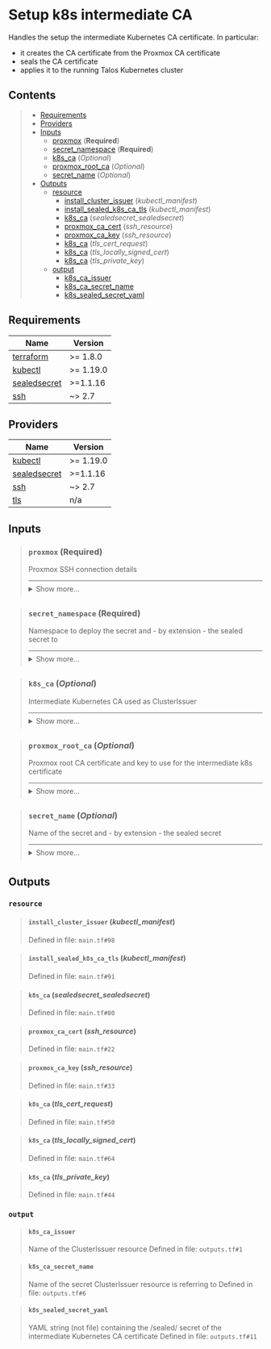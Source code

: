 # Setup k8s intermediate CA

Handles the setup the intermediate Kubernetes CA certificate.
In particular:
* it creates the CA certificate from the Proxmox CA certificate
* seals the CA certificate
* applies it to the running Talos Kubernetes cluster
## Contents

<blockquote>

- [Requirements](#requirements)
- [Providers](#providers)
- [Inputs](#inputs)
  - [proxmox](#proxmox-required) (**Required**)
  - [secret_namespace](#secret_namespace-required) (**Required**)
  - [k8s_ca](#k8s_ca-optional) (*Optional*)
  - [proxmox_root_ca](#proxmox_root_ca-optional) (*Optional*)
  - [secret_name](#secret_name-optional) (*Optional*)
- [Outputs](#outputs)
  - [resource](#resource)
    - [install_cluster_issuer](#install_cluster_issuer-kubectl_manifest) (*kubectl_manifest*)
    - [install_sealed_k8s_ca_tls](#install_sealed_k8s_ca_tls-kubectl_manifest) (*kubectl_manifest*)
    - [k8s_ca](#k8s_ca-sealedsecret_sealedsecret) (*sealedsecret_sealedsecret*)
    - [proxmox_ca_cert](#proxmox_ca_cert-ssh_resource) (*ssh_resource*)
    - [proxmox_ca_key](#proxmox_ca_key-ssh_resource) (*ssh_resource*)
    - [k8s_ca](#k8s_ca-tls_cert_request) (*tls_cert_request*)
    - [k8s_ca](#k8s_ca-tls_locally_signed_cert) (*tls_locally_signed_cert*)
    - [k8s_ca](#k8s_ca-tls_private_key) (*tls_private_key*)
  - [output](#output)
    - [k8s_ca_issuer](#k8s_ca_issuer)
    - [k8s_ca_secret_name](#k8s_ca_secret_name)
    - [k8s_sealed_secret_yaml](#k8s_sealed_secret_yaml)</blockquote>

## Requirements

| Name | Version |
|------|---------|
| <a name="requirement_terraform"></a> [terraform](#requirement\_terraform) | >= 1.8.0 |
| <a name="requirement_kubectl"></a> [kubectl](#requirement\_kubectl) | >= 1.19.0 |
| <a name="requirement_sealedsecret"></a> [sealedsecret](#requirement\_sealedsecret) | >=1.1.16 |
| <a name="requirement_ssh"></a> [ssh](#requirement\_ssh) | ~> 2.7 |
## Providers

| Name | Version |
|------|---------|
| <a name="provider_kubectl"></a> [kubectl](#provider\_kubectl) | >= 1.19.0 |
| <a name="provider_sealedsecret"></a> [sealedsecret](#provider\_sealedsecret) | >=1.1.16 |
| <a name="provider_ssh"></a> [ssh](#provider\_ssh) | ~> 2.7 |
| <a name="provider_tls"></a> [tls](#provider\_tls) | n/a |

## Inputs
<blockquote>

### `proxmox` (**Required**)
Proxmox SSH connection details

<details style="border-top-color: inherit; border-top-width: 0.1em; border-top-style: solid; padding-top: 0.5em; padding-bottom: 0.5em;">
  <summary>Show more...</summary>

  **Type**:
  ```hcl
    object({
    host     = string
    ssh_user = string
    ssh_key  = string
  })
  ````
  Defined in file: `variables.tf#1`

</details>
</blockquote>
<blockquote>

### `secret_namespace` (**Required**)
Namespace to deploy the secret and - by extension - the sealed secret to

<details style="border-top-color: inherit; border-top-width: 0.1em; border-top-style: solid; padding-top: 0.5em; padding-bottom: 0.5em;">
  <summary>Show more...</summary>

  **Type**:
  ```hcl
    string
  ````
  Defined in file: `variables.tf#65`

</details>
</blockquote>
<blockquote>

### `k8s_ca` (*Optional*)
Intermediate Kubernetes CA used as ClusterIssuer

<details style="border-top-color: inherit; border-top-width: 0.1em; border-top-style: solid; padding-top: 0.5em; padding-bottom: 0.5em;">
  <summary>Show more...</summary>

  **Type**:
  ```hcl
    object({
    subject = object({
      common_name         = string
      organization        = string
      organizational_unit = string
      country             = string
      locality            = string
      province            = string
    })
    private_key = object({
      algorithm = string
      rsa_bits  = number
    })
    validity_period_hours = number
  })
  ````
  **Default**:
  ```json
    {
  "private_key": {
    "algorithm": "RSA",
    "rsa_bits": 4096
  },
  "subject": {
    "common_name": "Proxmox VE Kubernetes Intermediate CA",
    "country": "DE",
    "locality": "Home Lab",
    "organization": "PVE Cluster Manager CA",
    "organizational_unit": "Kubernetes",
    "province": "Private Network"
  },
  "validity_period_hours": 78840
}
  ```
  Defined in file: `variables.tf#23`

</details>
</blockquote>
<blockquote>

### `proxmox_root_ca` (*Optional*)
Proxmox root CA certificate and key to use for the intermediate k8s certificate

<details style="border-top-color: inherit; border-top-width: 0.1em; border-top-style: solid; padding-top: 0.5em; padding-bottom: 0.5em;">
  <summary>Show more...</summary>

  **Type**:
  ```hcl
    object({
    pve_root_cert = string
    pve_root_key  = string
  })
  ````
  **Default**:
  ```json
    {
  "pve_root_cert": "/etc/pve/pve-root-ca.pem",
  "pve_root_key": "/etc/pve/priv/pve-root-ca.key"
}
  ```
  Defined in file: `variables.tf#10`

</details>
</blockquote>
<blockquote>

### `secret_name` (*Optional*)
Name of the secret and - by extension - the sealed secret

<details style="border-top-color: inherit; border-top-width: 0.1em; border-top-style: solid; padding-top: 0.5em; padding-bottom: 0.5em;">
  <summary>Show more...</summary>

  **Type**:
  ```hcl
    string
  ````
  **Default**:
  ```json
    "k8s-ca-secret"
  ```
  Defined in file: `variables.tf#58`

</details>
</blockquote>

## Outputs
### `resource`
<blockquote>

#### `install_cluster_issuer` (_kubectl_manifest_)
Defined in file: `main.tf#98`
</blockquote>
<blockquote>

#### `install_sealed_k8s_ca_tls` (_kubectl_manifest_)
Defined in file: `main.tf#91`
</blockquote>
<blockquote>

#### `k8s_ca` (_sealedsecret_sealedsecret_)
Defined in file: `main.tf#80`
</blockquote>
<blockquote>

#### `proxmox_ca_cert` (_ssh_resource_)
Defined in file: `main.tf#22`
</blockquote>
<blockquote>

#### `proxmox_ca_key` (_ssh_resource_)
Defined in file: `main.tf#33`
</blockquote>
<blockquote>

#### `k8s_ca` (_tls_cert_request_)
Defined in file: `main.tf#50`
</blockquote>
<blockquote>

#### `k8s_ca` (_tls_locally_signed_cert_)
Defined in file: `main.tf#64`
</blockquote>
<blockquote>

#### `k8s_ca` (_tls_private_key_)
Defined in file: `main.tf#44`
</blockquote>

### `output`
<blockquote>

#### `k8s_ca_issuer`
Name of the ClusterIssuer resource
Defined in file: `outputs.tf#1`
</blockquote>
<blockquote>

#### `k8s_ca_secret_name`
Name of the secret ClusterIssuer resource is referring to
Defined in file: `outputs.tf#6`
</blockquote>
<blockquote>

#### `k8s_sealed_secret_yaml`
YAML string (not file) containing the /sealed/ secret of the intermediate Kubernetes CA certificate
Defined in file: `outputs.tf#11`
</blockquote>